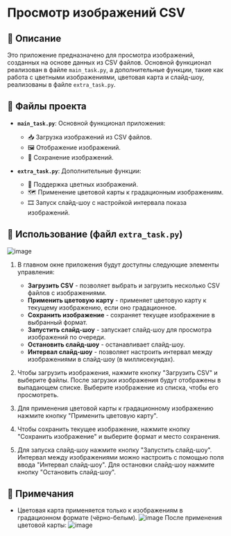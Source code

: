 # Просмотр изображений CSV

## 📖 Описание
Это приложение предназначено для просмотра изображений, созданных на основе данных из CSV файлов. Основной функционал реализован в файле `main_task.py`, а дополнительные функции, такие как работа с цветными изображениями, цветовая карта и слайд-шоу, реализованы в файле `extra_task.py`.

## 📂 Файлы проекта

- **`main_task.py`**: Основной функционал приложения:
  - 📥 Загрузка изображений из CSV файлов.
  - 🖼️ Отображение изображений.
  - 💾 Сохранение изображений.

- **`extra_task.py`**: Дополнительные функции:
  - 🌈 Поддержка цветных изображений.
  - 🗺️ Применение цветовой карты к градационным изображениям.
  - 🎞️ Запуск слайд-шоу с настройкой интервала показа изображений.

## 🔧 Использование (файл `extra_task.py`)

![image](https://github.com/user-attachments/assets/e70ad221-7ba6-4504-b245-60886c8c508a)

1. В главном окне приложения будут доступны следующие элементы управления:
    - **Загрузить CSV** - позволяет выбрать и загрузить несколько CSV файлов с изображениями.
    - **Применить цветовую карту** - применяет цветовую карту к текущему изображению, если оно градационное.
    - **Сохранить изображение** - сохраняет текущее изображение в выбранный формат.
    - **Запустить слайд-шоу** - запускает слайд-шоу для просмотра изображений по очереди.
    - **Остановить слайд-шоу** - останавливает слайд-шоу.
    - **Интервал слайд-шоу** - позволяет настроить интервал между изображениями в слайд-шоу (в миллисекундах).
      
2. Чтобы загрузить изображения, нажмите кнопку "Загрузить CSV" и выберите файлы. После загрузки изображения будут отображены в выпадающем списке. Выберите изображение из списка, чтобы его просмотреть.

3. Для применения цветовой карты к градационному изображению нажмите кнопку "Применить цветовую карту".

4. Чтобы сохранить текущее изображение, нажмите кнопку "Сохранить изображение" и выберите формат и место сохранения.

5. Для запуска слайд-шоу нажмите кнопку "Запустить слайд-шоу". Интервал между изображениями можно настроить с помощью поля ввода "Интервал слайд-шоу". Для остановки слайд-шоу нажмите кнопку "Остановить слайд-шоу".

##  📝 Примечания

- Цветовая карта применяется только к изображениям в градационном формате (чёрно-белым).
  ![image](https://github.com/user-attachments/assets/6c9ae30c-7939-44eb-9a16-90c0fc914caa)
  После применения цветовой карты:
  ![image](https://github.com/user-attachments/assets/47a7fdf7-af41-4af0-a0fb-4cf02c456e37)

